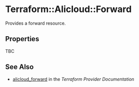 # Terraform::Alicloud::Forward

Provides a forward resource.

## Properties

TBC

## See Also

* [alicloud_forward](https://www.terraform.io/docs/providers/alicloud/r/forward.html) in the _Terraform Provider Documentation_